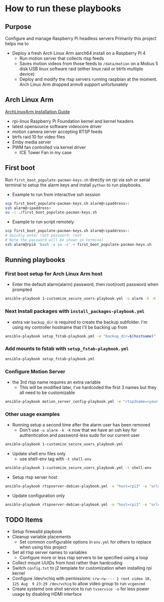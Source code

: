 # How to run these playbooks

## Purpose

Configure and manage Raspberry Pi headless servers
Primarily this project helps me to

- Deploy a fresh Arch Linux Arm aarch64 install on a Raspberry Pi 4
  - Run motion server that collects rtsp feeds
  - Saves motion videos from those feeds to `/data/motion` on a Mobus 5 disk USB linux software raid (either linux raid or btrfs multiple device)
  - Deploy and modify the rtsp servers running raspbian at the moment. Arch Linux Arm dropped armv6 support unfortunately

## Arch Linux Arm

[ArchLinuxArm Installation Guide](https://archlinuxarm.org/platforms/armv8/broadcom/raspberry-pi-4)

- rpi-linux Raspberry Pi Foundation kernel and kernel headers
- latest opensource software videocore driver
- motion camera server accepting RTSP feeds
- btrfs raid 10 for video files
- Emby media server
- PWM fan controlled via kernel driver
  - ICE Tower Fan in my case

## First boot

Run `first_boot_populate-pacman-keys.sh` directly on rpi via ssh or serial terminal to setup the alarm keys and install `python` to run playbooks.

- Example to run from interactive ssh session

```bash
scp first_boot_populate-pacman-keys.sh alarm@<ipaddress>:
ssh alarm@<ipaddress>
su -c ./first_boot_populate-pacman-keys.sh
```

- Example to run script remotely

```bash
scp first_boot_populate-pacman-keys.sh alarm@<ipaddress>:
# Quickly enter root password: root
# Note the password will be shown in terminal
ssh alarm@rpi4 'bash -s su -c' < first_boot_populate-pacman-keys.sh
```

## Running playbooks

### First boot setup for Arch Linux Arm host

- Enter the default alarm(alarm) password, then root(root) password when prompted

```bash
ansible-playbook 1-customize_secure_users-playbook.yml -u alarm -k -K --become-method su
```

### Next Install packages with `install_packages-playbook.yml`

- extra var `backup_dir` is required to create the backup subfolder. I'm using my controller hostname that I'll be backing up from

```bash
ansible-playbook setup_fstab-playbook.yml -e "backup_dir=$(hostname)"
```

### Add mounts to fstab with `setup_fstab-playbook.yml`

```bash
ansible-playbook setup_fstab-playbook.yml
```

### Configure Motion Server

- the 3rd rtsp name requires an extra variable
  - This will be modified later, I've hardcoded the first 3 names but they all need to be customizable

```bash
ansible-playbook motion_server_config-playbook.yml -e "rtsp3name=<your server name>"
```

### Other usage examples

- Running setup a second time after the alarm user has been removed
  - Don't use `-u alarm -k -K` now that we have an ssh key for authentication and password-less sudo for our current user

```bash
ansible-playbook 1-customize_secure_users_playbook.yml
```

- Update shell env files only
  - use shell-env tag with `-t shell-env`

```bash
ansible-playbook 1-customize_secure_users_playbook.yml -t shell-env
```

- Setup rtsp server host

```bash
ansible-playbook rtspserver-debian-playbook.yml -e "host=rpi3" -e "url=my_rtspserver_url"
```

- Update configuration only

```bash
ansible-playbook rtspserver-debian-playbook.yml -e "host=rpi3" -e "url=my_rtspserver_url" -t update-config
```

## TODO Items

- Setup firewalld playbook
- Cleanup variable placements
  - Set common configurable options in `env.yml` for others to replace when using this project
- Set all rtsp server names to variables
  - Configure more or less rtsp servers to be specified using a loop
- Collect mount UUIDs from host rather than hardcoding
- Switch `config.txt` to j2 template for customization when installing rpi kernel
- Configure /dev/vchiq with permissions: `crw-rw---- 1 root video 10, 125 Aug  9 23:29 /dev/vchiq` to allow video group to run `vcgencmd`
- Create systemd one shot service to run `tvservice -o` for less power usage by disabling HDMI interface